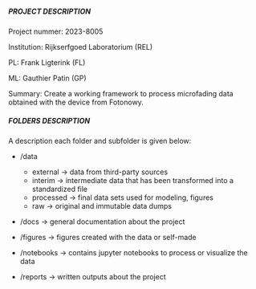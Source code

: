 ##### PROJECT DESCRIPTION #####

Project nummer: 2023-8005

Institution: Rijkserfgoed Laboratorium (REL)

PL: Frank Ligterink (FL)

ML: Gauthier Patin (GP)

Summary: Create a working framework to process microfading data obtained with the device from Fotonowy. 



##### FOLDERS DESCRIPTION #####

A description each folder and subfolder is given below:

- /data
	- external       -> data from third-party sources
	- interim        -> intermediate data that has been transformed into a standardized file	
	- processed      -> final data sets used for modeling, figures
	- raw            -> original and immutable data dumps

- /docs                  -> general documentation about the project
	   
- /figures               -> figures created with the data or self-made	

- /notebooks             -> contains jupyter notebooks to process or visualize the data 	

- /reports               -> written outputs about the project
	
	




